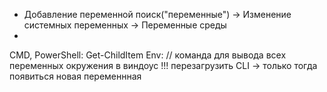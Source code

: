 - Добавление переменной
    поиск("переменные") -> Изменение системных переменных -> Переменные среды
- 
CMD, PowerShell:
    Get-ChildItem Env: // команда для вывода всех переменных окружения в виндоус
        !!! перезагрузить CLI -> только тогда появиться новая переменнная